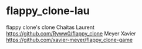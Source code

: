 # flappy_clone-lau
flappy clone's clone
Chaitas Laurent
https://github.com/Ryww0/flappy_clone
Meyer Xavier
https://github.com/xavier-meyer/flappy_clone-game